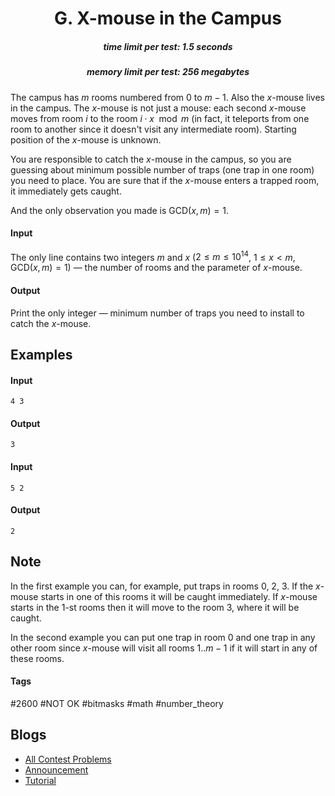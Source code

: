 <h1 style='text-align: center;'> G. X-mouse in the Campus</h1>

<h5 style='text-align: center;'>time limit per test: 1.5 seconds</h5>
<h5 style='text-align: center;'>memory limit per test: 256 megabytes</h5>

The campus has $m$ rooms numbered from $0$ to $m - 1$. Also the $x$-mouse lives in the campus. The $x$-mouse is not just a mouse: each second $x$-mouse moves from room $i$ to the room $i \cdot x \mod{m}$ (in fact, it teleports from one room to another since it doesn't visit any intermediate room). Starting position of the $x$-mouse is unknown.

You are responsible to catch the $x$-mouse in the campus, so you are guessing about minimum possible number of traps (one trap in one room) you need to place. You are sure that if the $x$-mouse enters a trapped room, it immediately gets caught.

And the only observation you made is $\text{GCD} (x, m) = 1$.

#### Input

The only line contains two integers $m$ and $x$ ($2 \le m \le 10^{14}$, $1 \le x < m$, $\text{GCD} (x, m) = 1$) — the number of rooms and the parameter of $x$-mouse. 

#### Output

Print the only integer — minimum number of traps you need to install to catch the $x$-mouse.

## Examples

#### Input


```text
4 3  

```
#### Output


```text
3  

```
#### Input


```text
5 2  

```
#### Output


```text
2  

```
## Note

In the first example you can, for example, put traps in rooms $0$, $2$, $3$. If the $x$-mouse starts in one of this rooms it will be caught immediately. If $x$-mouse starts in the $1$-st rooms then it will move to the room $3$, where it will be caught.

In the second example you can put one trap in room $0$ and one trap in any other room since $x$-mouse will visit all rooms $1..m-1$ if it will start in any of these rooms.



#### Tags 

#2600 #NOT OK #bitmasks #math #number_theory 

## Blogs
- [All Contest Problems](../Educational_Codeforces_Round_49_(Rated_for_Div._2).md)
- [Announcement](../blogs/Announcement.md)
- [Tutorial](../blogs/Tutorial.md)
